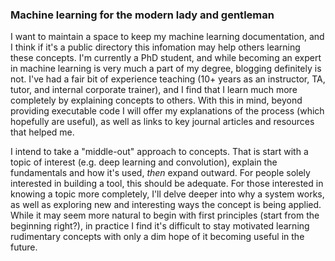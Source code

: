 ### Machine learning for the modern lady and gentleman

I want to maintain a space to keep my machine learning documentation, and I think if it's a public directory this infomation may help others learning these concepts. I'm currently a PhD student, and while becoming an expert in machine learning is very much a part of my degree, blogging definitely is not. I've had a fair bit of experience teaching (10+ years as an instructor, TA, tutor, and internal corporate trainer), and I find that I learn much more completely by explaining concepts to others. With this in mind, beyond providing executable code I will offer my explanations of the process (which hopefully are useful), as well as links to key journal articles and resources that helped me.

I intend to take a "middle-out" approach to concepts. That is start with a topic of interest (e.g. deep learning and convolution), explain the fundamentals and how it's used, <em>then</em> expand outward. For people solely interested in building a tool, this should be adequate. For those interested in knowing a topic more completely, I'll delve deeper into why a system works, as well as exploring new and interesting ways the concept is being applied. While it may seem more natural to begin with first principles (start from the beginning right?), in practice I find it's difficult to stay motivated learning rudimentary concepts with only a dim hope of it becoming useful in the future.
